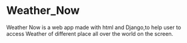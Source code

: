 # Weather_Now
Weather Now is a web app made with html and Django,to help user to access Weather of different place all over the world on the screen. 

